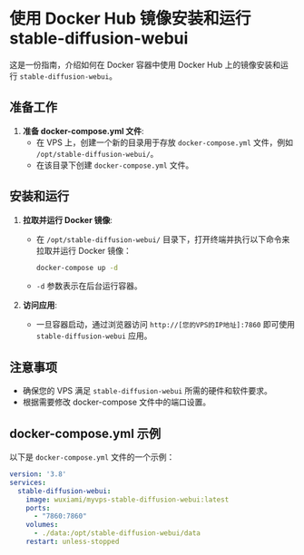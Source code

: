 # 使用 Docker Hub 镜像安装和运行 stable-diffusion-webui

这是一份指南，介绍如何在 Docker 容器中使用 Docker Hub 上的镜像安装和运行 `stable-diffusion-webui`。

## 准备工作

1. **准备 docker-compose.yml 文件**:
   - 在 VPS 上，创建一个新的目录用于存放 `docker-compose.yml` 文件，例如 `/opt/stable-diffusion-webui/`。
   - 在该目录下创建 `docker-compose.yml` 文件。

## 安装和运行

1. **拉取并运行 Docker 镜像**:
   - 在 `/opt/stable-diffusion-webui/` 目录下，打开终端并执行以下命令来拉取并运行 Docker 镜像：
     ```bash
     docker-compose up -d
     ```
   - `-d` 参数表示在后台运行容器。

2. **访问应用**:
   - 一旦容器启动，通过浏览器访问 `http://[您的VPS的IP地址]:7860` 即可使用 `stable-diffusion-webui` 应用。

## 注意事项

- 确保您的 VPS 满足 `stable-diffusion-webui` 所需的硬件和软件要求。
- 根据需要修改 docker-compose 文件中的端口设置。

## docker-compose.yml 示例

以下是 `docker-compose.yml` 文件的一个示例：

```yaml
version: '3.8'
services:
  stable-diffusion-webui:
    image: wuxiami/myvps-stable-diffusion-webui:latest
    ports:
      - "7860:7860"
    volumes:
      - ./data:/opt/stable-diffusion-webui/data
    restart: unless-stopped
